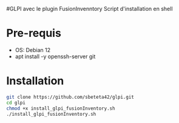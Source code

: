 #GLPI avec le plugin FusionInvenntory
Script d'installation en shell

# Pre-requis
- OS: Debian 12
- apt install -y openssh-server git

# Installation
```bash
git clone https://github.com/sbeteta42/glpi.git
cd glpi
chmod +x install_glpi_fusionInventory.sh
./install_glpi_fusionInventory.sh
